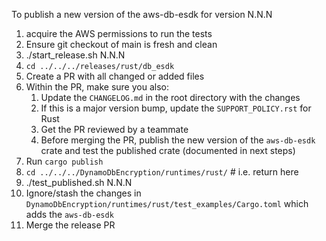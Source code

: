 To publish a new version of the aws-db-esdk for version N.N.N

1. acquire the AWS permissions to run the tests
1. Ensure git checkout of main is fresh and clean
1. ./start_release.sh N.N.N
1. `cd ../../../releases/rust/db_esdk`
1. Create a PR with all changed or added files
1. Within the PR, make sure you also:
   1. Update the `CHANGELOG.md` in the root directory with the changes
   1. If this is a major version bump, update the `SUPPORT_POLICY.rst` for Rust
   1. Get the PR reviewed by a teammate
   1. Before merging the PR, publish the new version of the `aws-db-esdk` crate and test the published crate (documented in next steps)
1. Run `cargo publish`
1. `cd ../../../DynamoDbEncryption/runtimes/rust/` # i.e. return here
1. ./test_published.sh N.N.N
1. Ignore/stash the changes in `DynamoDbEncryption/runtimes/rust/test_examples/Cargo.toml` which adds the `aws-db-esdk`
1. Merge the release PR
